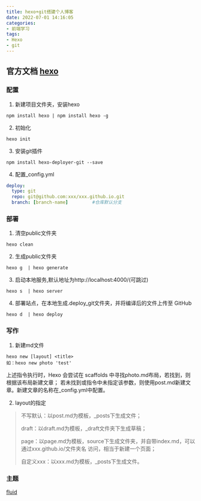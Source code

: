 ```yaml
---
title: hexo+git搭建个人博客
date: 2022-07-01 14:16:05
categories:
- 前端学习
tags:
- Hexo
- git
---
```

官方文档 [hexo](https://hexo.io/zh-cn/)
---

### 配置
1. 新建项目文件夹，安装hexo
```
npm install hexo | npm install hexo -g
```

2. 初始化
```
hexo init
```

3. 安装git插件
```
npm install hexo-deployer-git --save
```

4. 配置_config.yml
```yml
deploy:
  type: git
  repo: git@github.com:xxx/xxx.github.io.git 
  branch: [branch-name]         #仓库默认分支
```

### 部署
1. 清空public文件夹
```
hexo clean                
```

2. 生成public文件夹
```
hexo g  | hexo generate   
```

3. 启动本地服务,默认地址为http://localhost:4000/(可跳过)
```
hexo s  | hexo server 
```

4. 部署站点，在本地生成.deploy_git文件夹，并将编译后的文件上传至 GitHub
```
hexo d  | hexo deploy
```

### 写作
1. 新建md文件
```
hexo new [layout] <title> 
如：hexo new photo 'test'
```
上述指令执行时，Hexo 会尝试在 scaffolds 中寻找photo.md布局，若找到，则根据该布局新建文章；
若未找到或指令中未指定该参数，则使用post.md新建文章。新建文章的名称在_config.yml中配置。


2. layout的指定
>不写默认：以post.md为模板，_posts下生成文件；
>
>draft：以draft.md为模板，_draft文件夹下生成草稿；
>
>page：以page.md为模板，source下生成文件夹，并自带index.md，可以通过xxx.github.io/文件夹名 访问，相当于新建一个页面；
>
>自定义xxx：以xxx.md为模板，_posts下生成文件。


### 主题
[fluid](https://hexo.fluid-dev.com/docs/start/)